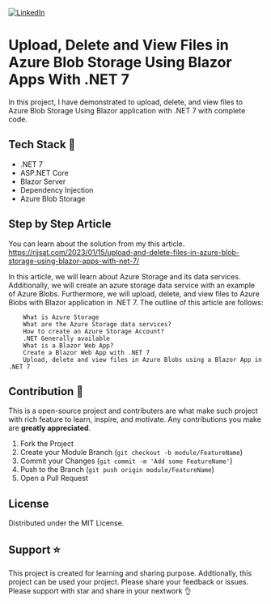 [![LinkedIn][linkedin-shield]][linkedin-url]

[linkedin-shield]: https://img.shields.io/badge/-LinkedIn-black.svg?style=flat-square&logo=linkedin&colorB=555
[linkedin-url]: https://www.linkedin.com/in/rijwanansari/

# Upload, Delete and View Files in Azure Blob Storage Using Blazor Apps With .NET 7 
In this project, I have demonstrated to upload, delete, and view files to Azure Blob Storage Using Blazor application with .NET 7 with complete code.

## Tech Stack :muscle:
- .NET 7
- ASP.NET Core
- Blazor Server
- Dependency Injection
- Azure Blob Storage

## Step by Step Article 
You can learn about the solution from my this article.
https://rijsat.com/2023/01/15/upload-and-delete-files-in-azure-blob-storage-using-blazor-apps-with-net-7/

In this article, we will learn about Azure Storage and its data services. Additionally, we will create an azure storage data service with an example of Azure Blobs. Furthermore, we will upload, delete, and view files to Azure Blobs with Blazor application in .NET 7. The outline of this article are follows:

        What is Azure Storage
        What are the Azure Storage data services?
        How to create an Azure Storage Account?
        .NET Generally available
        What is a Blazor Web App?
        Create a Blazor Web App with .NET 7
        Upload, delete and view files in Azure Blobs using a Blazor App in .NET 7

## Contribution 🤝

This is a open-source project and contributers are what make such project with rich feature to learn, inspire, and motivate. Any contributions you make are **greatly appreciated**.

1. Fork the Project
2. Create your Module Branch (`git checkout -b module/FeatureName`)
3. Commit your Changes (`git commit -m 'Add some FeatureName'`)
4. Push to the Branch (`git push origin module/FeatureName`)
5. Open a Pull Request

## License

Distributed under the MIT License.

## Support ⭐
This project is created for learning and sharing purpose. Addtionally, this project can be used your project. Please share your feedback or issues. Please support with star and share in your nextwork 👌
